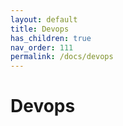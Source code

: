 ```yaml
---
layout: default
title: Devops
has_children: true
nav_order: 111
permalink: /docs/devops
---
```


# Devops
